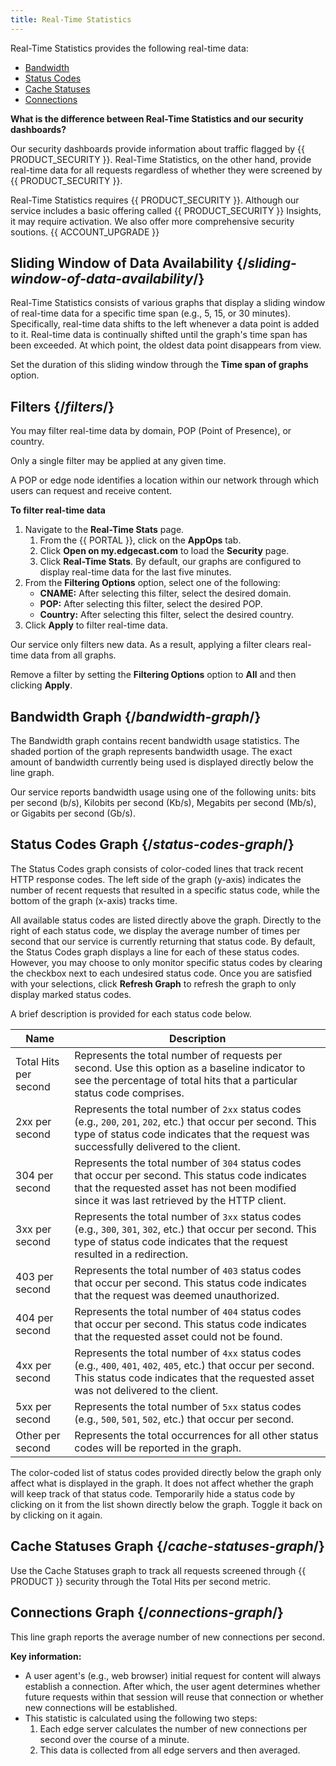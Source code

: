 ```yaml
---
title: Real-Time Statistics
---
```


Real-Time Statistics provides the following real-time data:

-   [Bandwidth](#bandwidth-graph)
-   [Status Codes](#status-codes-graph)
-   [Cache Statuses](#cache-statuses-graph)
-   [Connections](#connections-graph)

**What is the difference between Real-Time Statistics and our security dashboards?**

Our security dashboards provide information about traffic flagged by {{ PRODUCT_SECURITY }}. Real-Time Statistics, on the other hand, provide real-time data for all requests regardless of whether they were screened by {{ PRODUCT_SECURITY }}.

<Callout type="info">

  Real-Time Statistics requires {{ PRODUCT_SECURITY }}. Although our service includes a basic offering called {{ PRODUCT_SECURITY }} Insights, it may require activation. We also offer more comprehensive security soutions. {{ ACCOUNT_UPGRADE }}

</Callout>

## Sliding Window of Data Availability {/*sliding-window-of-data-availability*/}

Real-Time Statistics consists of various graphs that display a sliding window of real-time data for a specific time span (e.g., 5, 15, or 30 minutes). Specifically, real-time data shifts to the left whenever a data point is added to it. Real-time data is continually shifted until the graph's time span has been exceeded. At which point, the oldest data point disappears from view.

Set the duration of this sliding window through the **Time
span of graphs** option.

## Filters {/*filters*/}

You may filter real-time data by domain, POP (Point of Presence), or country.

<Callout type="info">

  Only a single filter may be applied at any given time.

</Callout>

<Callout type="info">

  A POP or edge node identifies a location within our network through which users can request and receive content.

</Callout>

**To filter real-time data**

1.  Navigate to the **Real-Time Stats** page.
    1.  From the {{ PORTAL }}, click on the **AppOps** tab.
    2.  Click **Open on my.edgecast.com** to load the **Security** page.
    3.  Click **Real-Time Stats**. By default, our graphs are configured to display real-time data for the last five minutes.
2.  From the **Filtering Options** option, select one of the following:
    -   **CNAME:** After selecting this filter, select the desired domain.
    -   **POP:** After selecting this filter, select the desired POP.
    -   **Country:** After selecting this filter, select the desired country.
3.  Click **Apply** to filter real-time data. 

<Callout type="info">

  Our service only filters new data. As a result, applying a filter clears real-time data from all graphs.

</Callout>

<Callout type="info">

  Remove a filter by setting the **Filtering Options** option to **All** and then clicking **Apply**.

</Callout>

## Bandwidth Graph {/*bandwidth-graph*/}

The Bandwidth graph contains recent bandwidth usage statistics. The shaded portion of the graph
represents bandwidth usage. The exact amount of bandwidth currently being
used is displayed directly below the line graph.

Our service reports bandwidth usage using one of the following units: bits per second (b/s), Kilobits per second (Kb/s), Megabits per second
(Mb/s), or Gigabits per second (Gb/s).

## Status Codes Graph {/*status-codes-graph*/}

The Status Codes graph consists of color-coded lines that track recent HTTP response codes.
The left side of the graph (y-axis) indicates the number of recent requests that resulted in a specific status code, while the bottom of the graph (x-axis) tracks time.

All available status codes are listed directly above the graph. Directly to the right of each status code, we display the average number of times per second that our service is currently returning that status code.
By default, the Status Codes graph displays a line for each of these status codes. However, you may choose to only monitor specific status codes by clearing the checkbox next to each undesired status code. Once you are satisfied with your selections, click **Refresh
Graph** to refresh the graph to only display marked status codes.

A brief description is provided for each status code below.

| Name                  | Description                                                                                                                                                                                                                                                                                                                                                |
|-----------------------|------------------------------------------------------------------------------------------------------------------------------------------------------------------------------------------------------------------------------------------------------------------------------------------------------------------------------------------------------------|
| Total Hits per second | Represents the total number of requests per second. Use this option as a baseline indicator to see the percentage of total hits that a particular status code comprises.                                                                                                                   |
| 2xx per second        | Represents the total number of `2xx` status codes (e.g., `200`, `201`, `202`, etc.) that occur per second. This type of status code indicates that the request was successfully delivered to the client.                               |
| 304 per second        | Represents the total number of `304` status codes that occur per second. This status code indicates that the requested asset has not been modified since it was last retrieved by the HTTP client.                                                                            |
| 3xx per second        | Represents the total number of `3xx` status codes (e.g., `300`, `301`, `302`, etc.) that occur per second. This type of status code indicates that the request resulted in a redirection.                                              |
| 403 per second        | Represents the total number of `403` status codes that occur per second. This status code indicates that the request was deemed unauthorized. |
| 404 per second        | Represents the total number of `404` status codes that occur per second. This status code indicates that the requested asset could not be found.                                                                                                                              |
| 4xx per second        | Represents the total number of `4xx` status codes (e.g., `400`, `401`, `402`, `405`, etc.) that occur per second. This status code indicates that the requested asset was not delivered to the client.                    |
| 5xx per second        | Represents the total number of `5xx` status codes (e.g., `500`, `501`, `502`, etc.) that occur per second.                                                                                                                             |
| Other per second      | Represents the total occurrences for all other status codes will be reported in the graph.                                                                                                                                                                                                                                                         |
<Callout type="info">

  The color-coded list of status codes provided directly below the graph only affect what is
displayed in the graph. It does not affect whether the graph will keep
track of that status code. Temporarily hide a status code by clicking on it from the list shown directly below the graph. Toggle it back on by clicking on it again.

</Callout>

## Cache Statuses Graph {/*cache-statuses-graph*/}

Use the Cache Statuses graph to track all requests screened through {{ PRODUCT }} security through the Total Hits per second metric.

## Connections Graph {/*connections-graph*/}

This line graph reports the average number of new connections per second.

**Key information:**
-   A user agent's (e.g., web browser) initial request for content will
    always establish a connection. After which, the user agent
    determines whether future requests within that session will reuse
    that connection or whether new connections will be established.
-   This statistic is calculated using the following two steps:
    1.  Each edge server calculates the number of new connections per
        second over the course of a minute.
    2.  This data is collected from all edge servers and then averaged.
